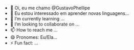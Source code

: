 - 👋 Oi, eu me chamo @GustavoPhellipe
- 👀 Eu estou interessado em aprender novas linguagens...
- 🌱 I’m currently learning ...
- 💞️ I’m looking to collaborate on ...
- 📫 How to reach me ...
- 😄 Pronomes: Eu/Ela...
- ⚡ Fun fact: ...

<!---
GustavoPhellipe/GustavoPhellipe is a ✨ special ✨ repository because its `README.md` (this file) appears on your GitHub profile.
You can click the Preview link to take a look at your changes.
--->
